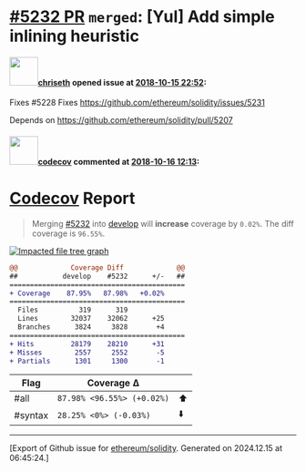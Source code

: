 # [\#5232 PR](https://github.com/ethereum/solidity/pull/5232) `merged`: [Yul] Add simple inlining heuristic

#### <img src="https://avatars.githubusercontent.com/u/9073706?v=4" width="50">[chriseth](https://github.com/chriseth) opened issue at [2018-10-15 22:52](https://github.com/ethereum/solidity/pull/5232):

Fixes #5228 
Fixes https://github.com/ethereum/solidity/issues/5231

Depends on https://github.com/ethereum/solidity/pull/5207

#### <img src="https://avatars.githubusercontent.com/in/254?v=4" width="50">[codecov](https://github.com/apps/codecov) commented at [2018-10-16 12:13](https://github.com/ethereum/solidity/pull/5232#issuecomment-430213607):

# [Codecov](https://codecov.io/gh/ethereum/solidity/pull/5232?src=pr&el=h1) Report
> Merging [#5232](https://codecov.io/gh/ethereum/solidity/pull/5232?src=pr&el=desc) into [develop](https://codecov.io/gh/ethereum/solidity/commit/ba1588828f45b242bc09899e4f307f7fda9c5ab6?src=pr&el=desc) will **increase** coverage by `0.02%`.
> The diff coverage is `96.55%`.

[![Impacted file tree graph](https://codecov.io/gh/ethereum/solidity/pull/5232/graphs/tree.svg?width=650&token=87PGzVEwU0&height=150&src=pr)](https://codecov.io/gh/ethereum/solidity/pull/5232?src=pr&el=tree)

```diff
@@             Coverage Diff             @@
##           develop    #5232      +/-   ##
===========================================
+ Coverage    87.95%   87.98%   +0.02%     
===========================================
  Files          319      319              
  Lines        32037    32062      +25     
  Branches      3824     3828       +4     
===========================================
+ Hits         28179    28210      +31     
+ Misses        2557     2552       -5     
+ Partials      1301     1300       -1
```

| Flag | Coverage Δ | |
|---|---|---|
| #all | `87.98% <96.55%> (+0.02%)` | :arrow_up: |
| #syntax | `28.25% <0%> (-0.03%)` | :arrow_down: |


-------------------------------------------------------------------------------



[Export of Github issue for [ethereum/solidity](https://github.com/ethereum/solidity). Generated on 2024.12.15 at 06:45:24.]
